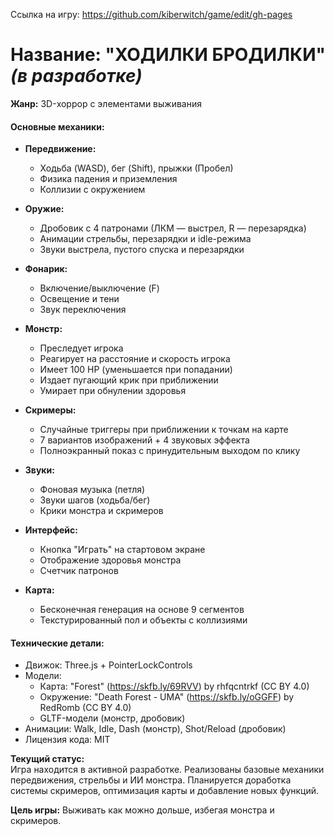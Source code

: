 
Ссылка на игру: https://github.com/kiberwitch/game/edit/gh-pages


# **Название:** "ХОДИЛКИ БРОДИЛКИ" *(в разработке)*  

**Жанр:** 3D-хоррор с элементами выживания  

#### **Основные механики:**  
- **Передвижение:**  
  - Ходьба (WASD), бег (Shift), прыжки (Пробел)  
  - Физика падения и приземления  
  - Коллизии с окружением  

- **Оружие:**  
  - Дробовик с 4 патронами (ЛКМ — выстрел, R — перезарядка)  
  - Анимации стрельбы, перезарядки и idle-режима  
  - Звуки выстрела, пустого спуска и перезарядки  

- **Фонарик:**  
  - Включение/выключение (F)  
  - Освещение и тени  
  - Звук переключения  

- **Монстр:**  
  - Преследует игрока  
  - Реагирует на расстояние и скорость игрока  
  - Имеет 100 HP (уменьшается при попадании)  
  - Издает пугающий крик при приближении  
  - Умирает при обнулении здоровья  

- **Скримеры:**  
  - Случайные триггеры при приближении к точкам на карте  
  - 7 вариантов изображений + 4 звуковых эффекта  
  - Полноэкранный показ с принудительным выходом по клику  

- **Звуки:**  
  - Фоновая музыка (петля)  
  - Звуки шагов (ходьба/бег)  
  - Крики монстра и скримеров  

- **Интерфейс:**  
  - Кнопка "Играть" на стартовом экране  
  - Отображение здоровья монстра  
  - Счетчик патронов  

- **Карта:**  
  - Бесконечная генерация на основе 9 сегментов  
  - Текстурированный пол и объекты с коллизиями  

#### **Технические детали:**  
- Движок: Three.js + PointerLockControls  
- Модели:  
  - Карта: "Forest" (https://skfb.ly/69RVV) by rhfqcntrkf (CC BY 4.0)  
  - Окружение: "Death Forest - UMA" (https://skfb.ly/oGGFF) by RedRomb (CC BY 4.0)  
  - GLTF-модели (монстр, дробовик)  
- Анимации: Walk, Idle, Dash (монстр), Shot/Reload (дробовик)  
- Лицензия кода: MIT  

**Текущий статус:**  
Игра находится в активной разработке. Реализованы базовые механики передвижения, стрельбы и ИИ монстра. Планируется доработка системы скримеров, оптимизация карты и добавление новых функций.  

**Цель игры:** Выживать как можно дольше, избегая монстра и скримеров.  
